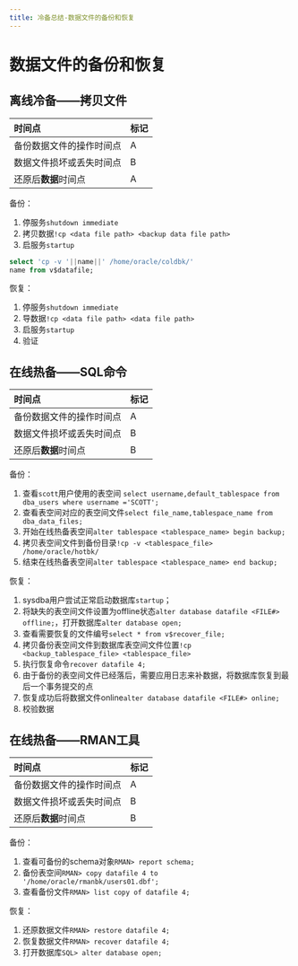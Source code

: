 ```yaml
---
title: 冷备总结-数据文件的备份和恢复
---
```


# 数据文件的备份和恢复

## 离线冷备——拷贝文件

|时间点|标记|
|:--|:--|
|备份数据文件的操作时间点| A|
|数据文件损坏或丢失时间点| B|
|还原后**数据**时间点| A|


备份：
1. 停服务`shutdown immediate`
2. 拷贝数据`!cp <data file path> <backup data file path>`
3. 启服务`startup`

```sql
select 'cp -v '||name||' /home/oracle/coldbk/'
name from v$datafile;
```

恢复：
1. 停服务`shutdown immediate`
2. 导数据`!cp <data file path> <data file path>`
3. 启服务`startup`
4. 验证



## 在线热备——SQL命令



|时间点|标记|
|:--|:--|
|备份数据文件的操作时间点| A|
|数据文件损坏或丢失时间点| B|
|还原后**数据**时间点| B |


备份：
1. 查看`scott`用户使用的表空间 `select username,default_tablespace from dba_users where username ='SCOTT';`
2. 查看表空间对应的表空间文件`select file_name,tablespace_name from dba_data_files;`
3. 开始在线热备表空间`alter tablespace <tablespace_name> begin backup;`
4. 拷贝表空间文件到备份目录`!cp -v <tablespace_file> /home/oracle/hotbk/`
5. 结束在线热备表空间`alter tablespace <tablespace_name> end backup;`

恢复：
1. sysdba用户尝试正常启动数据库`startup`；
2. 将缺失的表空间文件设置为offline状态`alter database datafile <FILE#> offline;`，打开数据库`alter database open;`
3. 查看需要恢复的文件编号`select * from v$recover_file;`
4. 拷贝备份表空间文件到数据库表空间文件位置`!cp <backup_tablespace_file> <tablespace_file>`
5. 执行恢复命令`recover datafile 4;`
6. 由于备份的表空间文件已经落后，需要应用日志来补数据，将数据库恢复到最后一个事务提交的点
7. 恢复成功后将数据文件online`alter database datafile <FILE#> online;`
8. 校验数据


## 在线热备——RMAN工具



|时间点|标记|
|:--|:--|
|备份数据文件的操作时间点| A|
|数据文件损坏或丢失时间点| B|
|还原后**数据**时间点| B|

备份：

1. 查看可备份的schema对象`RMAN> report schema;`
2. 备份表空间`RMAN> copy datafile 4 to '/home/oracle/rmanbk/users01.dbf';`
3. 查看备份文件`RMAN> list copy of datafile 4;`

恢复：

1. 还原数据文件`RMAN> restore datafile 4;`
2. 恢复数据文件`RMAN> recover datafile 4;`
3. 打开数据库`SQL> alter database open;`
